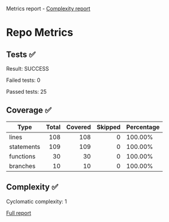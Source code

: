 Metrics report -
[Complexity report](complexity-report.md)

# Repo Metrics

## Tests ✅

Result: SUCCESS

Failed tests: 0

Passed tests: 25

## Coverage ✅

| Type       | Total | Covered | Skipped | Percentage |
| ---------- | ----: | ------: | ------: | ---------- |
| lines      |   108 |     108 |       0 | 100.00%    |
| statements |   109 |     109 |       0 | 100.00%    |
| functions  |    30 |      30 |       0 | 100.00%    |
| branches   |    10 |      10 |       0 | 100.00%    |

## Complexity ✅

Cyclomatic complexity: 1

[Full report](complexity-report.md)
